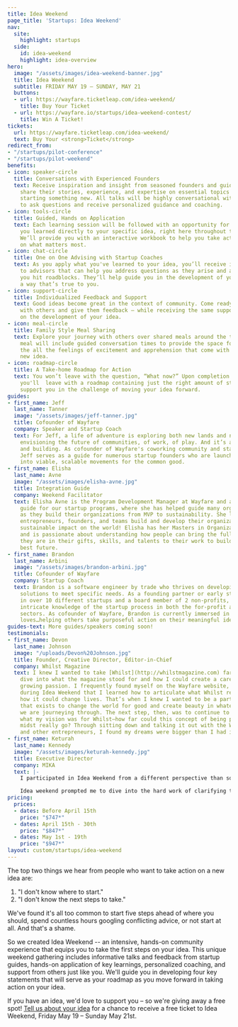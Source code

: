 ```yaml
---
title: Idea Weekend
page_title: 'Startups: Idea Weekend'
nav:
  site:
    highlight: startups
  side:
    id: idea-weekend
    highlight: idea-overview
hero:
  image: "/assets/images/idea-weekend-banner.jpg"
  title: Idea Weekend
  subtitle: FRIDAY MAY 19 – SUNDAY, MAY 21
  buttons:
  - url: https://wayfare.ticketleap.com/idea-weekend/
    title: Buy Your Ticket
  - url: https://wayfare.io/startups/idea-weekend-contest/
    title: Win A Ticket!
tickets:
  url: https://wayfare.ticketleap.com/idea-weekend/
  text: Buy Your <strong>Ticket</strong>
redirect_from:
- "/startups/pilot-conference"
- "/startups/pilot-weekend"
benefits:
- icon: speaker-circle
  title: Conversations with Experienced Founders
  text: Receive inspiration and insight from seasoned founders and guides as they
    share their stories, experience, and expertise on essential topics related to
    starting something new. All talks will be highly conversational with the opportunity
    to ask questions and receive personalized guidance and coaching.
- icon: tools-circle
  title: Guided, Hands on Application
  text: Each learning session will be followed with an opportunity for you apply what
    you learned directly to your specific idea, right here throughout the weekend.
    We’ll provide you with an interactive workbook to help you take action and focus
    on what matters most.
- icon: chat-circle
  title: One on One Advising with Startup Coaches
  text: As you apply what you've learned to your idea, you’ll receive immediate access
    to advisors that can help you address questions as they arise and assist you when
    you hit roadblocks. They’ll help guide you in the development of your idea in
    a way that’s true to you.
- icon: support-circle
  title: Individualized Feedback and Support
  text: Good ideas become great in the context of community. Come ready to share insight
    with others and give them feedback – while receiving the same support from them
    on the development of your idea.
- icon: meal-circle
  title: Family Style Meal Sharing
  text: Explore your journey with others over shared meals around the table. Each
    meal will include guided conversation times to provide the space for you to process
    the all the feelings of excitement and apprehension that come with launching a
    new idea.
- icon: roadmap-circle
  title: A Take-home Roadmap for Action
  text: You won’t leave with the question, “What now?” Upon completion of the weekend,
    you'll  leave with a roadmap containing just the right amount of structure to
    support you in the challenge of moving your idea forward.
guides:
- first_name: Jeff
  last_name: Tanner
  image: "/assets/images/jeff-tanner.jpg"
  title: Cofounder of Wayfare
  company: Speaker and Startup Coach
  text: For Jeff, a life of adventure is exploring both new lands and new ideas. It’s
    envisioning the future of communities, of work, of play. And it’s about starting
    and building. As cofounder of Wayfare's coworking community and startup programs,
    Jeff serves as a guide for numerous startup founders who are launching their ideas
    into viable, scalable movements for the common good.
- first_name: Elisha
  last_name: Avne
  image: "/assets/images/elisha-avne.jpg"
  title: Integration Guide
  company: Weekend Facilitator
  text: Elisha Avne is the Program Development Manager at Wayfare and an Integration
    guide for our startup programs, where she has helped guide many organizations
    as they build their organizations from MVP to sustainability. She loves helping
    entrepreneurs, founders, and teams build and develop their organizations to reach
    sustainable impact on the world! Elisha has her Masters in Organizational Psychology
    and is passionate about understanding how people can bring the fullness of who
    they are in their gifts, skills, and talents to their work to build the world’s
    best future.
- first_name: Brandon
  last_name: Arbini
  image: "/assets/images/brandon-arbini.jpg"
  title: Cofounder of Wayfare
  company: Startup Coach
  text: Brandon is a software engineer by trade who thrives on developing systemized
    solutions to meet specific needs. As a founding partner or early stage employee
    in over 10 different startups and a board member of 2 non-profits,  Brandon has
    intricate knowledge of the startup process in both the for-profit and non-profit
    sectors. As cofounder of Wayfare, Brandon is currently immersed in a world he
    loves…helping others take purposeful action on their meaningful ideas.
guides-text: More guides/speakers coming soon!
testimonials:
- first_name: Devon
  last_name: Johnson
  image: "/uploads/Devon%20Johnson.jpg"
  title: Founder, Creative Director, Editor-in-Chief
  company: Whilst Magazine
  text: I knew I wanted to take [Whilst](http://whilstmagazine.com) farther, to really
    dive into what the magazine stood for and how I could create a career out of this
    growing passion. I frequently found myself on the Wayfare website, and it was
    during Idea Weekend that I learned how to articulate what Whilst really is and
    how it could change lives. That’s when I knew I wanted to be a part of a community
    that exists to change the world for good and create beauty in whatever life stage
    we are journeying through. The next step, then, was to continue to press into
    what my vision was for Whilst—how far could this concept of being present in the
    midst really go? Through sitting down and talking it out with the Wayfare coaches
    and other entrepreneurs, I found my dreams were bigger than I had imagined.
- first_name: Keturah
  last_name: Kennedy
  image: "/assets/images/keturah-kennedy.jpg"
  title: Executive Director
  company: MIKA
  text: |-
    I participated in Idea Weekend from a different perspective than some of the other participants. I wasn’t starting something brand new, but I had a new idea for our already existing organization. I had some specific questions regarding funding and sustainability… and as was the case with many people in the room, what I started thinking was the problem was only scratching the surface.

    Idea weekend prompted me to dive into the hard work of clarifying the root problem in order to know what the best solutions were, and the best part was that I wasn’t alone. It was so inspiring to be with 14 other people who were vulnerable enough to ask similar hard questions and ideate together with the guidance of coaches. What seemed like a hard and scary process was totally worth it in the end, brought me a lot of clarity, and made me excited to dive into what’s next!
pricing:
  prices:
  - dates: Before April 15th
    price: "$747*"
  - dates: April 15th - 30th
    price: "$847*"
  - dates: May 1st - 19th
    price: "$947*"
layout: custom/startups/idea-weekend
---
```


The top two things we hear from people who want to take action on a new idea are:

1. "I don't know where to start."
2. "I don't know the next steps to take." 

We've found it's all too common to start five steps ahead of where you should, spend countless hours googling conflicting advice, or not start at all. And that's a shame.

So we created Idea Weekend -- an intensive, hands-on community experience that equips you to take the first steps on your idea. This unique weekend gathering includes informative talks and feedback from startup guides, hands-on application of key learnings, personalized coaching, and support from others just like you. We'll guide you in developing four key statements that will serve as your roadmap as you move forward in taking action on your idea.

If you have an idea, we'd love to support you – so we're giving away a free spot! 
[Tell us about your idea](https://wayfare.io/startups/idea-weekend-contest/) for a chance to receive a free ticket to Idea Weekend, Friday May 19 – Sunday May 21st.
